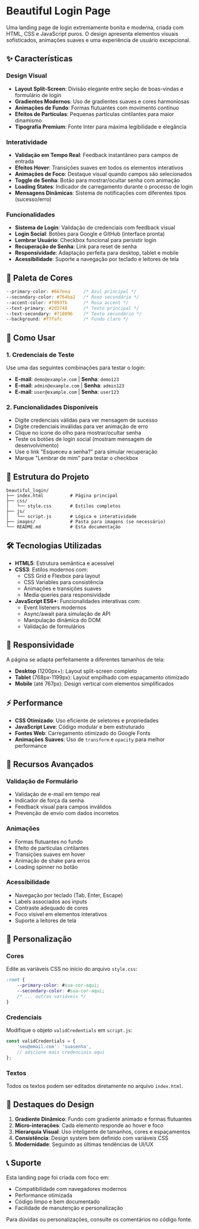 # Beautiful Login Page

Uma landing page de login extremamente bonita e moderna, criada com HTML, CSS e JavaScript puros. O design apresenta elementos visuais sofisticados, animações suaves e uma experiência de usuário excepcional.

## ✨ Características

### Design Visual
- **Layout Split-Screen**: Divisão elegante entre seção de boas-vindas e formulário de login
- **Gradientes Modernos**: Uso de gradientes suaves e cores harmoniosas
- **Animações de Fundo**: Formas flutuantes com movimento contínuo
- **Efeitos de Partículas**: Pequenas partículas cintilantes para maior dinamismo
- **Tipografia Premium**: Fonte Inter para máxima legibilidade e elegância

### Interatividade
- **Validação em Tempo Real**: Feedback instantâneo para campos de entrada
- **Efeitos Hover**: Transições suaves em todos os elementos interativos
- **Animações de Foco**: Destaque visual quando campos são selecionados
- **Toggle de Senha**: Botão para mostrar/ocultar senha com animação
- **Loading States**: Indicador de carregamento durante o processo de login
- **Mensagens Dinâmicas**: Sistema de notificações com diferentes tipos (sucesso/erro)

### Funcionalidades
- **Sistema de Login**: Validação de credenciais com feedback visual
- **Login Social**: Botões para Google e GitHub (interface pronta)
- **Lembrar Usuário**: Checkbox funcional para persistir login
- **Recuperação de Senha**: Link para reset de senha
- **Responsividade**: Adaptação perfeita para desktop, tablet e mobile
- **Acessibilidade**: Suporte a navegação por teclado e leitores de tela

## 🎨 Paleta de Cores

```css
--primary-color: #667eea     /* Azul principal */
--secondary-color: #764ba2   /* Roxo secundário */
--accent-color: #f093fb      /* Rosa accent */
--text-primary: #2d3748      /* Texto principal */
--text-secondary: #718096    /* Texto secundário */
--background: #f7fafc        /* Fundo claro */
```

## 🚀 Como Usar

### 1. Credenciais de Teste
Use uma das seguintes combinações para testar o login:

- **E-mail**: `demo@example.com` | **Senha**: `demo123`
- **E-mail**: `admin@example.com` | **Senha**: `admin123`
- **E-mail**: `user@example.com` | **Senha**: `user123`

### 2. Funcionalidades Disponíveis
- Digite credenciais válidas para ver mensagem de sucesso
- Digite credenciais inválidas para ver animação de erro
- Clique no ícone do olho para mostrar/ocultar senha
- Teste os botões de login social (mostram mensagem de desenvolvimento)
- Use o link "Esqueceu a senha?" para simular recuperação
- Marque "Lembrar de mim" para testar o checkbox

## 📁 Estrutura do Projeto

```
beautiful_login/
├── index.html          # Página principal
├── css/
│   └── style.css       # Estilos completos
├── js/
│   └── script.js       # Lógica e interatividade
├── images/             # Pasta para imagens (se necessário)
└── README.md           # Esta documentação
```

## 🛠️ Tecnologias Utilizadas

- **HTML5**: Estrutura semântica e acessível
- **CSS3**: Estilos modernos com:
  - CSS Grid e Flexbox para layout
  - CSS Variables para consistência
  - Animações e transições suaves
  - Media queries para responsividade
- **JavaScript ES6+**: Funcionalidades interativas com:
  - Event listeners modernos
  - Async/await para simulação de API
  - Manipulação dinâmica do DOM
  - Validação de formulários

## 📱 Responsividade

A página se adapta perfeitamente a diferentes tamanhos de tela:

- **Desktop** (1200px+): Layout split-screen completo
- **Tablet** (768px-1199px): Layout empilhado com espaçamento otimizado
- **Mobile** (até 767px): Design vertical com elementos simplificados

## ⚡ Performance

- **CSS Otimizado**: Uso eficiente de seletores e propriedades
- **JavaScript Leve**: Código modular e bem estruturado
- **Fontes Web**: Carregamento otimizado do Google Fonts
- **Animações Suaves**: Uso de `transform` e `opacity` para melhor performance

## 🎯 Recursos Avançados

### Validação de Formulário
- Validação de e-mail em tempo real
- Indicador de força da senha
- Feedback visual para campos inválidos
- Prevenção de envio com dados incorretos

### Animações
- Formas flutuantes no fundo
- Efeito de partículas cintilantes
- Transições suaves em hover
- Animação de shake para erros
- Loading spinner no botão

### Acessibilidade
- Navegação por teclado (Tab, Enter, Escape)
- Labels associados aos inputs
- Contraste adequado de cores
- Foco visível em elementos interativos
- Suporte a leitores de tela

## 🔧 Personalização

### Cores
Edite as variáveis CSS no início do arquivo `style.css`:

```css
:root {
    --primary-color: #sua-cor-aqui;
    --secondary-color: #sua-cor-aqui;
    /* ... outras variáveis */
}
```

### Credenciais
Modifique o objeto `validCredentials` em `script.js`:

```javascript
const validCredentials = {
    'seu@email.com': 'suasenha',
    // adicione mais credenciais aqui
};
```

### Textos
Todos os textos podem ser editados diretamente no arquivo `index.html`.

## 🌟 Destaques do Design

1. **Gradiente Dinâmico**: Fundo com gradiente animado e formas flutuantes
2. **Micro-interações**: Cada elemento responde ao hover e foco
3. **Hierarquia Visual**: Uso inteligente de tamanhos, cores e espaçamentos
4. **Consistência**: Design system bem definido com variáveis CSS
5. **Modernidade**: Seguindo as últimas tendências de UI/UX

## 📞 Suporte

Esta landing page foi criada com foco em:
- Compatibilidade com navegadores modernos
- Performance otimizada
- Código limpo e bem documentado
- Facilidade de manutenção e personalização

Para dúvidas ou personalizações, consulte os comentários no código fonte.

